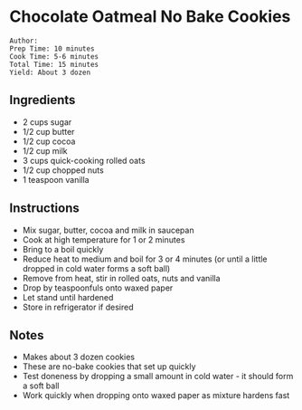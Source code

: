 # Chocolate Oatmeal No Bake Cookies

```
Author: 
Prep Time: 10 minutes
Cook Time: 5-6 minutes
Total Time: 15 minutes
Yield: About 3 dozen
```

## Ingredients

- 2 cups sugar
- 1/2 cup butter
- 1/2 cup cocoa
- 1/2 cup milk
- 3 cups quick-cooking rolled oats
- 1/2 cup chopped nuts
- 1 teaspoon vanilla

## Instructions

- Mix sugar, butter, cocoa and milk in saucepan
- Cook at high temperature for 1 or 2 minutes
- Bring to a boil quickly
- Reduce heat to medium and boil for 3 or 4 minutes (or until a little dropped in cold water forms a soft ball)
- Remove from heat, stir in rolled oats, nuts and vanilla
- Drop by teaspoonfuls onto waxed paper
- Let stand until hardened
- Store in refrigerator if desired

## Notes

- Makes about 3 dozen cookies
- These are no-bake cookies that set up quickly
- Test doneness by dropping a small amount in cold water - it should form a soft ball
- Work quickly when dropping onto waxed paper as mixture hardens fast
